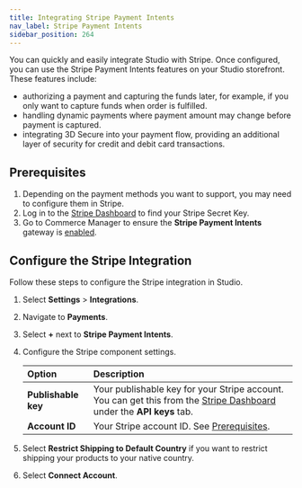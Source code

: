 ```yaml
---
title: Integrating Stripe Payment Intents
nav_label: Stripe Payment Intents
sidebar_position: 264
---
```


You can quickly and easily integrate Studio with Stripe. Once configured, you can use the Stripe Payment Intents features on your Studio storefront. These features include:

- authorizing a payment and capturing the funds later, for example, if you only want to capture funds when order is fulfilled.
- handling dynamic payments where payment amount may change before payment is captured.
- integrating 3D Secure into your payment flow, providing an additional layer of security for credit and debit card transactions.

## Prerequisites

1. Depending on the payment methods you want to support, you may need to configure them in Stripe.
2. Log in to the [Stripe Dashboard](https://dashboard.stripe.com/login) to find your Stripe Secret Key.
3. Go to Commerce Manager to ensure the **Stripe Payment Intents** gateway is [enabled](/docs/carts-orders/payments/payment-gateway-cm/configure-other-payment-gateways#enabling-stripe-payment-intents).

## Configure the Stripe Integration

Follow these steps to configure the Stripe integration in Studio.

1. Select **Settings** > **Integrations**.
2. Navigate to **Payments**.
3. Select **+** next to **Stripe Payment Intents**.
4. Configure the Stripe component settings.

    | Option              | Description                                                                                                              |
    |:--------------------|:-------------------------------------------------------------------------------------------------------------------------|
    | **Publishable key** | Your publishable key for your Stripe account. You can get this from the [Stripe Dashboard](https://dashboard.stripe.com/login) under the **API keys** tab. |
    | **Account ID**      | Your Stripe account ID. See [Prerequisites](#prerequisites).                                                             |

5. Select **Restrict Shipping to Default Country** if you want to restrict shipping your products to your native country.
6. Select **Connect Account**. 




